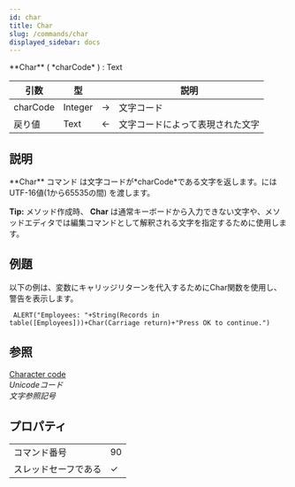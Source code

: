 ```yaml
---
id: char
title: Char
slug: /commands/char
displayed_sidebar: docs
---
```


<!--REF #_command_.Char.Syntax-->**Char** ( *charCode* ) : Text<!-- END REF-->
<!--REF #_command_.Char.Params-->
| 引数 | 型 |  | 説明 |
| --- | --- | --- | --- |
| charCode | Integer | &#8594;  | 文字コード |
| 戻り値 | Text | &#8592; | 文字コードによって表現された文字 |

<!-- END REF-->

## 説明 

<!--REF #_command_.Char.Summary-->**Char** コマンド は文字コードが*charCode*である文字を返します。<!-- END REF-->にはUTF-16値(1から65535の間) を渡します。

**Tip:** メソッド作成時、 **Char** は通常キーボードから入力できない文字や、メソッドエディタでは編集コマンドとして解釈される文字を指定するために使用します。

## 例題 

以下の例は、変数にキャリッジリターンを代入するためにChar関数を使用し、警告を表示します。 

```4d
 ALERT("Employees: "+String(Records in table([Employees]))+Char(Carriage return)+"Press OK to continue.")
```

## 参照 

[Character code](character-code.md)  
*Unicodeコード*  
*文字参照記号*  

## プロパティ

|  |  |
| --- | --- |
| コマンド番号 | 90 |
| スレッドセーフである | &check; |


